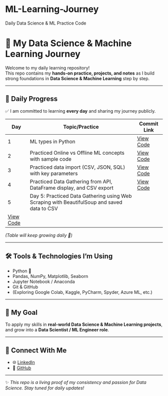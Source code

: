 
# ML-Learning-Journey

Daily Data Science &amp; ML Practice Code


# 🚀 My Data Science & Machine Learning Journey  

Welcome to my daily learning repository!  
This repo contains my **hands-on practice, projects, and notes** as I build strong foundations in **Data Science & Machine Learning** step by step.  

---

## 📅 Daily Progress  

✅ I am committed to learning **every day** and sharing my journey publicly.  

| Day | Topic/Practice | Commit Link |
|-----|----------------|-------------|
| 1 | ML types in Python | [View Code](./Day1) |
| 2 | Practiced Online vs Offline ML concepts with sample code | [View Code](./Day2) |
| 3 | Practiced data import (CSV, JSON, SQL) with key parameters | [View Code](./Day3) |
| 4 | Practiced Data Gathering from API, DataFrame display, and CSV export | [View Code](./Day4) |
| 5 | Day 5: Practiced Data Gathering using Web Scraping with BeautifulSoup and saved data to CSV
 | [View Code](./Day5) |


*(Table will keep growing daily 🚀)*  

---

## 🛠️ Tools & Technologies I’m Using  
- Python 🐍  
- Pandas, NumPy, Matplotlib, Seaborn  
- Jupyter Notebook / Anaconda  
- Git & GitHub  
- (Exploring Google Colab, Kaggle, PyCharm, Spyder, Azure ML, etc.)  

---

## 🎯 My Goal  
To apply my skills in **real-world Data Science & Machine Learning projects**,  
and grow into a **Data Scientist / ML Engineer role**.  

---

## 🔗 Connect With Me  
- 🌐 [LinkedIn](https://www.linkedin.com/in/johnk0008/)  
- 📂 [GitHub](https://github.com/Johnk0008)  

---

✨ *This repo is a living proof of my consistency and passion for Data Science. Stay tuned for daily updates!*  
